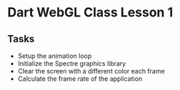 Dart WebGL Class Lesson 1
=========================

Tasks
-----
* Setup the animation loop
* Initialize the Spectre graphics library
* Clear the screen with a different color each frame
* Calculate the frame rate of the application